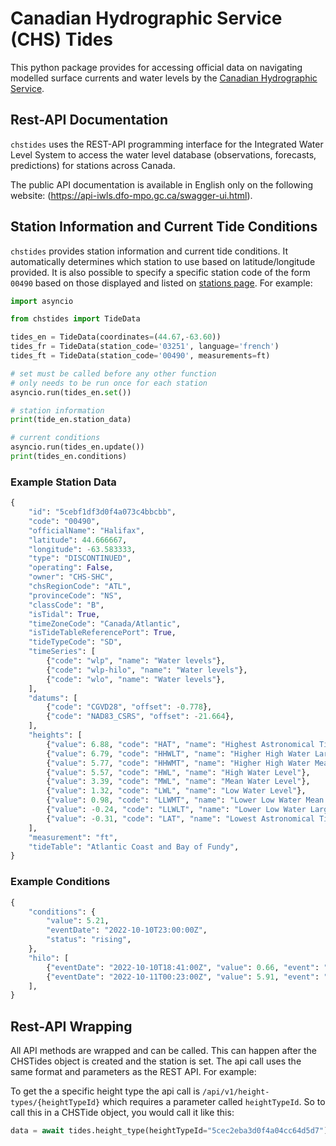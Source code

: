 #  Canadian Hydrographic Service (CHS) Tides

This python package provides for accessing official data on navigating modelled surface currents and water levels by the [Canadian Hydrographic Service](https://tides.gc.ca/en/web-services-offered-canadian-hydrographic-service).

## Rest-API Documentation
`chstides` uses the REST-API programming interface for the Integrated Water Level System to  access the water level database (observations, forecasts, predictions) for stations across Canada.

The public API documentation is available in English only on the following website: (https://api-iwls.dfo-mpo.gc.ca/swagger-ui.html).

## Station Information and Current Tide Conditions

`chstides` provides station information and current tide conditions. It automatically determines which station to use based on latitude/longitude provided. It is also possible to specify a specific station code of the form `00490` based on those displayed and  listed on [stations page](https://tides.gc.ca/en/stations). For example:

```python
import asyncio

from chstides import TideData

tides_en = TideData(coordinates=(44.67,-63.60))
tides_fr = TideData(station_code='03251', language='french')
tides_ft = TideData(station_code='00490', measurements=ft)

# set must be called before any other function
# only needs to be run once for each station
asyncio.run(tides_en.set())

# station information
print(tide_en.station_data)

# current conditions
asyncio.run(tides_en.update())
print(tides_en.conditions)
```
### Example Station Data
```python
{
    "id": "5cebf1df3d0f4a073c4bbcbb",
    "code": "00490",
    "officialName": "Halifax",
    "latitude": 44.666667,
    "longitude": -63.583333,
    "type": "DISCONTINUED",
    "operating": False,
    "owner": "CHS-SHC",
    "chsRegionCode": "ATL",
    "provinceCode": "NS",
    "classCode": "B",
    "isTidal": True,
    "timeZoneCode": "Canada/Atlantic",
    "isTideTableReferencePort": True,
    "tideTypeCode": "SD",
    "timeSeries": [
        {"code": "wlp", "name": "Water levels"},
        {"code": "wlp-hilo", "name": "Water levels"},
        {"code": "wlo", "name": "Water levels"},
    ],
    "datums": [
        {"code": "CGVD28", "offset": -0.778},
        {"code": "NAD83_CSRS", "offset": -21.664},
    ],
    "heights": [
        {"value": 6.88, "code": "HAT", "name": "Highest Astronomical Tide"},
        {"value": 6.79, "code": "HHWLT", "name": "Higher High Water Large Tide"},
        {"value": 5.77, "code": "HHWMT", "name": "Higher High Water Mean Tide"},
        {"value": 5.57, "code": "HWL", "name": "High Water Level"},
        {"value": 3.39, "code": "MWL", "name": "Mean Water Level"},
        {"value": 1.32, "code": "LWL", "name": "Low Water Level"},
        {"value": 0.98, "code": "LLWMT", "name": "Lower Low Water Mean Tide"},
        {"value": -0.24, "code": "LLWLT", "name": "Lower Low Water Large Tide"},
        {"value": -0.31, "code": "LAT", "name": "Lowest Astronomical Tide"},
    ],
    "measurement": "ft",
    "tideTable": "Atlantic Coast and Bay of Fundy",
}
```
### Example Conditions
```python
{
    "conditions": {
        "value": 5.21,
        "eventDate": "2022-10-10T23:00:00Z",
        "status": "rising",
    },
    "hilo": [
        {"eventDate": "2022-10-10T18:41:00Z", "value": 0.66, "event": "low tide"},
        {"eventDate": "2022-10-11T00:23:00Z", "value": 5.91, "event": "high tide"},
    ],
}
```
## Rest-API Wrapping
All API methods are wrapped and can be called. This can happen after the CHSTides object is created and the station is set. The api call uses the same format and parameters as the REST API. For example:

To get the a specific height type the api call is `/api/v1/height-types/{heightTypeId}`
which requires a parameter called `heightTypeId`. So to call this in a CHSTide object, you would call it like this:

```python
data = await tides.height_type(heightTypeId="5cec2eba3d0f4a04cc64d5d7")
```






